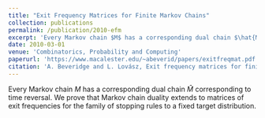```yaml
---
title: "Exit Frequency Matrices for Finite Markov Chains"
collection: publications
permalink: /publication/2010-efm
excerpt: 'Every Markov chain $M$ has a corresponding dual chain $\hat{M}$ corresponding to time reversal. We prove that Markov chain duality extends to matrices of exit frequencies for the family of stopping rules to a fixed target distribution.'
date: 2010-03-01
venue: 'Combinatorics, Probability and Computing'
paperurl: 'https://www.macalester.edu/~abeverid/papers/exitfreqmat.pdf'
citation: 'A. Beveridge and L. Lovász, Exit frequency matrices for finite Markov chains, Combinatorics, Probability and Computing 19 (2010), pp. 541–560.'
---
```


Every Markov chain $M$ has a corresponding dual chain $\hat{M}$ corresponding to time reversal. We prove that Markov chain duality extends to matrices of exit frequencies for the family of stopping rules to a fixed target distribution.
